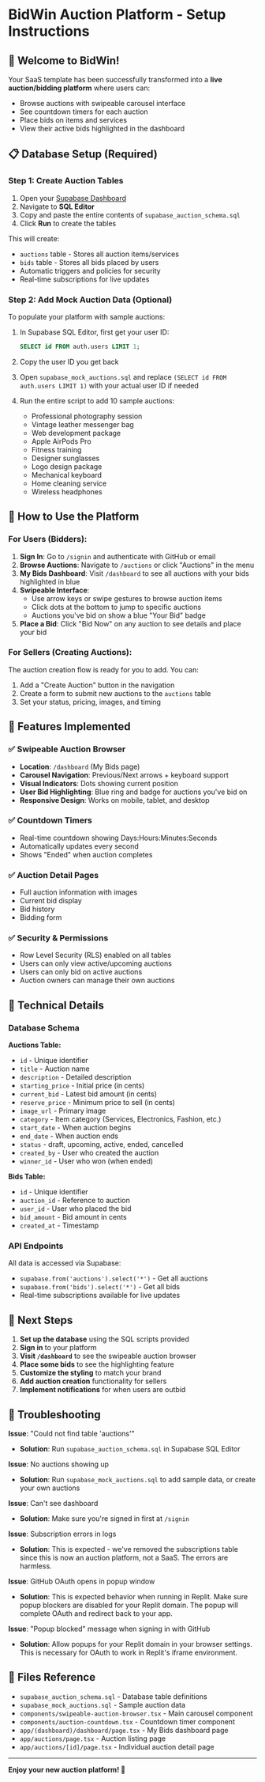 # BidWin Auction Platform - Setup Instructions

## 🎯 Welcome to BidWin!

Your SaaS template has been successfully transformed into a **live auction/bidding platform** where users can:
- Browse auctions with swipeable carousel interface
- See countdown timers for each auction
- Place bids on items and services
- View their active bids highlighted in the dashboard

## 📋 Database Setup (Required)

### Step 1: Create Auction Tables

1. Open your [Supabase Dashboard](https://supabase.com/dashboard)
2. Navigate to **SQL Editor**
3. Copy and paste the entire contents of `supabase_auction_schema.sql`
4. Click **Run** to create the tables

This will create:
- `auctions` table - Stores all auction items/services
- `bids` table - Stores all bids placed by users
- Automatic triggers and policies for security
- Real-time subscriptions for live updates

### Step 2: Add Mock Auction Data (Optional)

To populate your platform with sample auctions:

1. In Supabase SQL Editor, first get your user ID:
   ```sql
   SELECT id FROM auth.users LIMIT 1;
   ```

2. Copy the user ID you get back

3. Open `supabase_mock_auctions.sql` and replace `(SELECT id FROM auth.users LIMIT 1)` with your actual user ID if needed

4. Run the entire script to add 10 sample auctions:
   - Professional photography session
   - Vintage leather messenger bag
   - Web development package
   - Apple AirPods Pro
   - Fitness training
   - Designer sunglasses
   - Logo design package
   - Mechanical keyboard
   - Home cleaning service
   - Wireless headphones

## 🚀 How to Use the Platform

### For Users (Bidders):

1. **Sign In**: Go to `/signin` and authenticate with GitHub or email
2. **Browse Auctions**: Navigate to `/auctions` or click "Auctions" in the menu
3. **My Bids Dashboard**: Visit `/dashboard` to see all auctions with your bids highlighted in blue
4. **Swipeable Interface**: 
   - Use arrow keys or swipe gestures to browse auction items
   - Click dots at the bottom to jump to specific auctions
   - Auctions you've bid on show a blue "Your Bid" badge
5. **Place a Bid**: Click "Bid Now" on any auction to see details and place your bid

### For Sellers (Creating Auctions):

The auction creation flow is ready for you to add. You can:
1. Add a "Create Auction" button in the navigation
2. Create a form to submit new auctions to the `auctions` table
3. Set your status, pricing, images, and timing

## 🎨 Features Implemented

### ✅ Swipeable Auction Browser
- **Location**: `/dashboard` (My Bids page)
- **Carousel Navigation**: Previous/Next arrows + keyboard support
- **Visual Indicators**: Dots showing current position
- **User Bid Highlighting**: Blue ring and badge for auctions you've bid on
- **Responsive Design**: Works on mobile, tablet, and desktop

### ✅ Countdown Timers
- Real-time countdown showing Days:Hours:Minutes:Seconds
- Automatically updates every second
- Shows "Ended" when auction completes

### ✅ Auction Detail Pages
- Full auction information with images
- Current bid display
- Bid history
- Bidding form

### ✅ Security & Permissions
- Row Level Security (RLS) enabled on all tables
- Users can only view active/upcoming auctions
- Users can only bid on active auctions
- Auction owners can manage their own auctions

## 🔧 Technical Details

### Database Schema

**Auctions Table:**
- `id` - Unique identifier
- `title` - Auction name
- `description` - Detailed description
- `starting_price` - Initial price (in cents)
- `current_bid` - Latest bid amount (in cents)
- `reserve_price` - Minimum price to sell (in cents)
- `image_url` - Primary image
- `category` - Item category (Services, Electronics, Fashion, etc.)
- `start_date` - When auction begins
- `end_date` - When auction ends
- `status` - draft, upcoming, active, ended, cancelled
- `created_by` - User who created the auction
- `winner_id` - User who won (when ended)

**Bids Table:**
- `id` - Unique identifier
- `auction_id` - Reference to auction
- `user_id` - User who placed the bid
- `bid_amount` - Bid amount in cents
- `created_at` - Timestamp

### API Endpoints

All data is accessed via Supabase:
- `supabase.from('auctions').select('*')` - Get all auctions
- `supabase.from('bids').select('*')` - Get all bids
- Real-time subscriptions available for live updates

## 🎯 Next Steps

1. **Set up the database** using the SQL scripts provided
2. **Sign in** to your platform
3. **Visit `/dashboard`** to see the swipeable auction browser
4. **Place some bids** to see the highlighting feature
5. **Customize the styling** to match your brand
6. **Add auction creation** functionality for sellers
7. **Implement notifications** for when users are outbid

## 🐛 Troubleshooting

**Issue**: "Could not find table 'auctions'"
- **Solution**: Run `supabase_auction_schema.sql` in Supabase SQL Editor

**Issue**: No auctions showing up
- **Solution**: Run `supabase_mock_auctions.sql` to add sample data, or create your own auctions

**Issue**: Can't see dashboard
- **Solution**: Make sure you're signed in first at `/signin`

**Issue**: Subscription errors in logs
- **Solution**: This is expected - we've removed the subscriptions table since this is now an auction platform, not a SaaS. The errors are harmless.

**Issue**: GitHub OAuth opens in popup window
- **Solution**: This is expected behavior when running in Replit. Make sure popup blockers are disabled for your Replit domain. The popup will complete OAuth and redirect back to your app.

**Issue**: "Popup blocked" message when signing in with GitHub
- **Solution**: Allow popups for your Replit domain in your browser settings. This is necessary for OAuth to work in Replit's iframe environment.

## 📝 Files Reference

- `supabase_auction_schema.sql` - Database table definitions
- `supabase_mock_auctions.sql` - Sample auction data
- `components/swipeable-auction-browser.tsx` - Main carousel component
- `components/auction-countdown.tsx` - Countdown timer component
- `app/(dashboard)/dashboard/page.tsx` - My Bids dashboard page
- `app/auctions/page.tsx` - Auction listing page
- `app/auctions/[id]/page.tsx` - Individual auction detail page

---

**Enjoy your new auction platform! 🎉**
